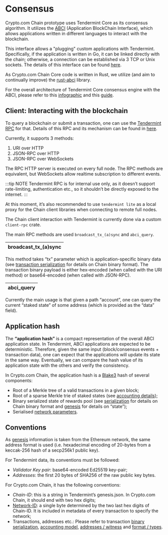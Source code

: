 # Consensus

Crypto.com Chain prototype uses Tendermint Core as its consensus algorithm. It utilizes the [ABCI](https://docs.tendermint.com/master/spec/abci/) (Application BlockChain Interface), which allows applications written in different languages to interact with the blockchain. 

This interface allows a "plugging" custom applications with Tendermint. Specifically, if the application is written in Go, it can be linked directly with the chain; otherwise, a connection can be established via 3 TCP or Unix sockets. The details of this interface can be found [here](https://docs.tendermint.com/master/spec/abci/abci.html#overview).

As Crypto.com Chain Core code is written in Rust, we utilize (and aim to continually improve) the [rust-abci](https://github.com/tendermint/rust-abci/) library. 

For the overall architecture of Tendermint Core consensus engine with the ABCI, please refer to this [infographic](https://blog.cosmos.network/tendermint-in-a-nutshell-39d9f7f66ad7) and this [guide](https://docs.tendermint.com/master/app-dev/app-architecture.html).


## Client: Interacting with the blockchain

To query a blockchain or submit a transaction, one can use the [Tendermint RPC]( https://docs.tendermint.com/master/tendermint-core/rpc.html) for that. Details of this RPC and its mechanism can be found in [here](https://docs.tendermint.com/master/rpc/).

Currently, it supports 3 methods:

1. URI over HTTP
1. JSON-RPC over HTTP
1. JSON-RPC over WebSockets

The RPC HTTP server is executed on every full node. The RPC methods are equivalent, but WebSockets allow realtime subscription to different events.

:::tip NOTE
  Tendermint RPC is for internal use only, as it doesn’t support rate-limiting, authentication etc., so it shouldn’t be directly exposed to the internet.
:::

At this moment, it’s also recommended to use `tendermint lite` as a local proxy for the Chain client libraries when connecting to remote full nodes.

The Chain client interaction with Tendermint is currently done via a custom `client-rpc` crate.

The main RPC methods are used `broadcast_tx_(a)sync` and `abci_query`.

|broadcast_tx_(a)sync|
|--------------------|

This method takes “tx” parameter which is application-specific binary data (see [transaction serialization](./serialization) for details on Chain binary format). The transaction binary payload is either hex-encoded (when called with the URI method) or base64-encoded (when called with JSON-RPC).

|abci_query|
|----------|

Currently the main usage is that given a path “account”, one can query the current “staked state” of some address (which is provided as the “data” field).

## Application hash

The **“application hash”** is a compact representation of the overall ABCI application state. In Tendermint, ABCI applications are expected to be deterministic. Therefore, given the same input (block/consensus events + transaction data), one can expect that the applications will update its state in the same way. Eventually, we can compare the hash value of its application state with the others and verify the consistency.

In Crypto.com Chain, the application hash is a [Blake3](https://github.com/BLAKE3-team/BLAKE3) hash of several components:

- Root of a Merkle tree of a valid transactions in a given block;
- Root of a sparse Merkle trie of staked states (see [accounting details](./transaction-accounting-model));
- Binary serialized state of rewards pool (see [serialization](./serialization) for details on Chain binary format and [genesis](./genesis) for details on “state”);
- Serialised [network parameters](./network-parameters.md).

## Conventions

As [genesis](./genesis) information is taken from the Ethereum network, the same address format is used (i.e. hexadecimal encoding of 20-bytes from a keccak-256 hash of a secp256k1 public key).

For Tendermint data, its conventions must be followed:
 - *Validator Key pair*: base64-encoded Ed25519 key-pair;
 - *Addresses*: the first 20 bytes of SHA256 of the raw public key bytes.

For Crypto.com Chain, it has the following conventions:

- *Chain-ID*: this is a string in Tendermint’s genesis.json. In Crypto.com Chain, it should end with two hex digits;
- [Network-ID](./chain-id-and-network-id): a single byte determined by the two last hex digits of Chain-ID. It is included in metadata of every transaction to specify the network;
- Transactions, addresses etc.: Please refer to transaction [binary serialization](./serialization), [accounting model](./transaction-accounting-model), [addresses / witness](./signature-schemes) and [format / types](./transaction).
